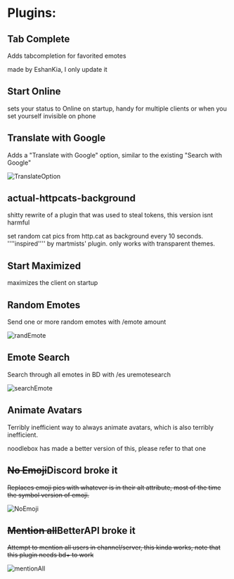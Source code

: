 # Plugins:
## Tab Complete
Adds tabcompletion for favorited emotes
     
made by EshanKia, I only update it

## Start Online
sets your status to Online on startup, handy for multiple clients or when you set yourself invisible on phone

## Translate with Google
Adds a "Translate with Google" option, similar to the existing "Search with Google"

![TranslateOption](https://ckat.space/ship/Kf9.png)

## actual-httpcats-background
shitty rewrite of a plugin that was used to steal tokens, this version isnt harmful

set random cat pics from http.cat as background every 10 seconds. ''''inspired'''' by martmists' plugin. only works with transparent themes.

## Start Maximized
maximizes the client on startup

## Random Emotes
Send one or more random emotes with /emote amount

![randEmote](https://ckat.space/ship/JsP.gif)

## Emote Search
Search through all emotes in BD with /es uremotesearch

![searchEmote](https://ckat.space/ship/Mzy.gif)

## Animate Avatars
Terribly inefficient way to always animate avatars, which is also terribly inefficient.

noodlebox has made a better version of this, please refer to that one

## ~~No Emoji~~Discord broke it
~~Replaces emoji pics with whatever is in their alt attribute,  most of the time the symbol version of emoji.~~

![NoEmoji](https://ckat.space/ship/FB5.png)

## ~~Mention all~~BetterAPI broke it
~~Attempt to mention all users in channel/server, this kinda works,
note that this plugin needs bd+ to work~~

![mentionAll](https://ckat.space/ship/RgD.gif)
